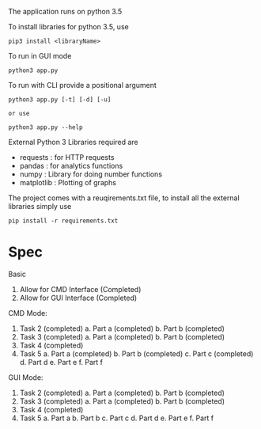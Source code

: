 The application runs on python 3.5

To install libraries for python 3.5, use
```
pip3 install <libraryName>
```

To run in GUI mode
```
python3 app.py
```

To run with CLI provide a positional argument
```
python3 app.py [-t] [-d] [-u]

or use

python3 app.py --help
```

External Python 3 Libraries required are
- requests : for HTTP requests
- pandas : for analytics functions
- numpy : Library for doing number functions
- matplotlib : Plotting of graphs

The project comes with a reuqirements.txt file, to install all the external libraries simply use
```
pip install -r requirements.txt
```

Spec
===

Basic
1. Allow for CMD Interface (Completed)
2. Allow for GUI Interface (Completed)

CMD Mode:
1. Task 2 (completed)
    a. Part a (completed)
    b. Part b (completed)
2. Task 3 (completed)
    a. Part a (completed)
    b. Part b (completed)
3. Task 4 (completed)
4. Task 5
    a. Part a (completed)
    b. Part b (completed)
    c. Part c (completed)
    d. Part d
    e. Part e
    f. Part f

GUI Mode:
1. Task 2 (completed)
    a. Part a (completed)
    b. Part b (completed)
2. Task 3 (completed)
    a. Part a (completed)
    b. Part b (completed)
3. Task 4 (completed)
4. Task 5
    a. Part a
    b. Part b
    c. Part c
    d. Part d
    e. Part e
    f. Part f